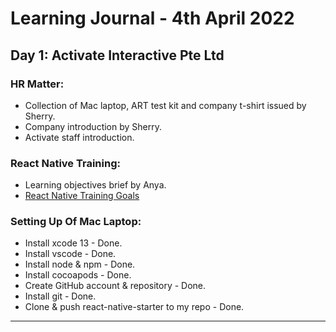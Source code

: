 # Learning Journal - 4th April 2022
## Day 1: Activate Interactive Pte Ltd
### HR Matter:
* Collection of Mac laptop, ART test kit and company t-shirt issued by Sherry.
* Company introduction by Sherry.
* Activate staff introduction.
### React Native Training:
* Learning objectives brief by Anya.
* [React Native Training Goals](https://docs.google.com/document/d/1X1WgRPKxWwenKXswD5xHcuEZ4NFRj8EWmkCC8MLsBwg/edit)
### Setting Up Of Mac Laptop:
* Install xcode 13 - Done.
* Install vscode - Done.
* Install node & npm - Done.
* Install  cocoapods - Done.
* Create GitHub account & repository - Done.
* Install git - Done.
* Clone & push react-native-starter to my repo - Done.
---
